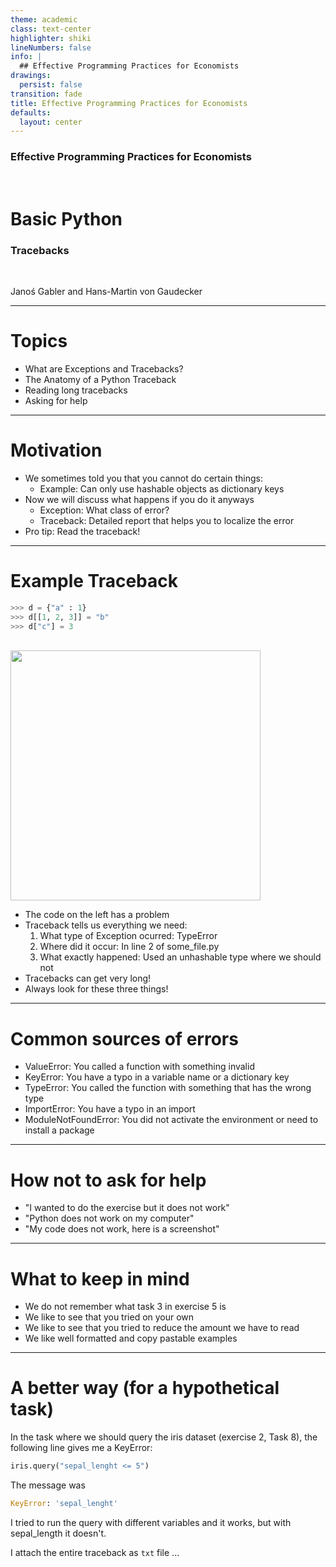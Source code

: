```yaml
---
theme: academic
class: text-center
highlighter: shiki
lineNumbers: false
info: |
  ## Effective Programming Practices for Economists
drawings:
  persist: false
transition: fade
title: Effective Programming Practices for Economists
defaults:
  layout: center
---
```


### Effective Programming Practices for Economists

<br>

# Basic Python

### Tracebacks

<br>


Janoś Gabler and Hans-Martin von Gaudecker

---

# Topics

- What are Exceptions and Tracebacks?
- The Anatomy of a Python Traceback
- Reading long tracebacks
- Asking for help


---

# Motivation

- We sometimes told you that you cannot do certain things:
  - Example: Can only use hashable objects as dictionary keys
- Now we will discuss what happens if you do it anyways
  - Exception: What class of error?
  - Traceback: Detailed report that helps you to localize the error
- Pro tip: Read the traceback!


---

# Example Traceback

<div class="grid grid-cols-2 gap-4">
<div>

```python
>>> d = {"a" : 1}
>>> d[[1, 2, 3]] = "b"
>>> d["c"] = 3
```
<br/>

<img src="/simple_traceback.png" class="rounded" width="400"/>

</div>
<div>

- The code on the left has a problem
- Traceback tells us everything we need:
  1. What type of Exception ocurred: TypeError
  2. Where did it occur: In line 2 of some_file.py
  3. What exactly happened: Used an unhashable type where we should not
- Tracebacks can get very long!
- Always look for these three things!

</div>
</div>

---

# Common sources of errors

- ValueError: You called a function with something invalid
- KeyError: You have a typo in a variable name or a dictionary key
- TypeError: You called the function with something that has the wrong type
- ImportError: You have a typo in an import
- ModuleNotFoundError: You did not activate the environment or need to install a package


---

# How not to ask for help

- "I wanted to do the exercise but it does not work"
- "Python does not work on my computer"
- "My code does not work, here is a screenshot"

---

# What to keep in mind

- We do not remember what task 3 in exercise 5 is
- We like to see that you tried on your own
- We like to see that you tried to reduce the amount we have to read
- We like well formatted and copy pastable examples


---

# A better way (for a hypothetical task)

In the task where we should query the iris dataset (exercise 2, Task 8), the following line gives me a KeyError:

```python
iris.query("sepal_lenght <= 5")
```

The message was

```python
KeyError: 'sepal_lenght'
```

I tried to run the query with different variables and it works, but with sepal_length it doesn't.

I attach the entire traceback as `txt` file ...
